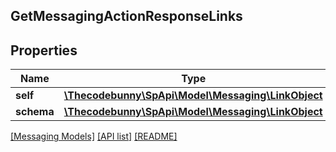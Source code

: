 ## GetMessagingActionResponseLinks

## Properties

Name | Type | Description | Notes
------------ | ------------- | ------------- | -------------
**self** | [**\Thecodebunny\SpApi\Model\Messaging\LinkObject**](LinkObject.md) |  |
**schema** | [**\Thecodebunny\SpApi\Model\Messaging\LinkObject**](LinkObject.md) |  |

[[Messaging Models]](../) [[API list]](../../Api) [[README]](../../../README.md)
